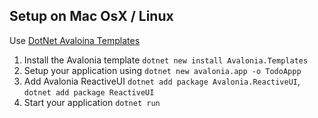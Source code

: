 
## Setup on Mac OsX / Linux

Use [DotNet Avaloina Templates](https://github.com/AvaloniaUI/avalonia-dotnet-templates)

1. Install the Avalonia template `dotnet new install Avalonia.Templates`
2. Setup your application using `dotnet new avalonia.app -o TodoAppp`
3. Add Avalonia ReactiveUI `dotnet add package Avalonia.ReactiveUI`, `dotnet add package ReactiveUI`
4. Start your application `dotnet run`